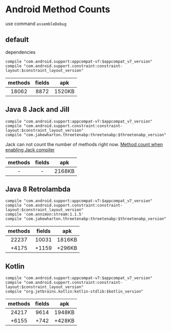 
# Android Method Counts

use command `assembleDebug`

## default

dependencies

```
compile "com.android.support:appcompat-v7:$appcompat_v7_version"
compile "com.android.support.constraint:constraint-layout:$constraint_layout_version"
```


|methods|fields|apk|
|:-:|:-:|:-:|
|18062|8872|1520KB|


## Java 8 Jack and Jill

```
compile "com.android.support:appcompat-v7:$appcompat_v7_version"
compile "com.android.support.constraint:constraint-layout:$constraint_layout_version"
compile "com.jakewharton.threetenabp:threetenabp:$threetenabp_version"
```

Jack can not count the number of methods right now. [Method count when enabling Jack compiler](https://github.com/KeepSafe/dexcount-gradle-plugin/issues/143)

|methods|fields|apk|
|:-:|:-:|:-:|
|-|-|2168KB|


## Java 8 Retrolambda


```
compile "com.android.support:appcompat-v7:$appcompat_v7_version"
compile "com.android.support.constraint:constraint-layout:$constraint_layout_version"
compile 'com.annimon:stream:1.1.5'
compile "com.jakewharton.threetenabp:threetenabp:$threetenabp_version"
```

|methods|fields|apk|
|:-:|:-:|:-:|
|22237|10031|1816KB|
|+4175|+1159|+296KB|


## Kotlin

```
compile "com.android.support:appcompat-v7:$appcompat_v7_version"
compile "com.android.support.constraint:constraint-layout:$constraint_layout_version"
compile "org.jetbrains.kotlin:kotlin-stdlib:$kotlin_version"
```

|methods|fields|apk|
|:-:|:-:|:-:|
|24217|9614|1948KB|
|+6155|+742|+428KB|
